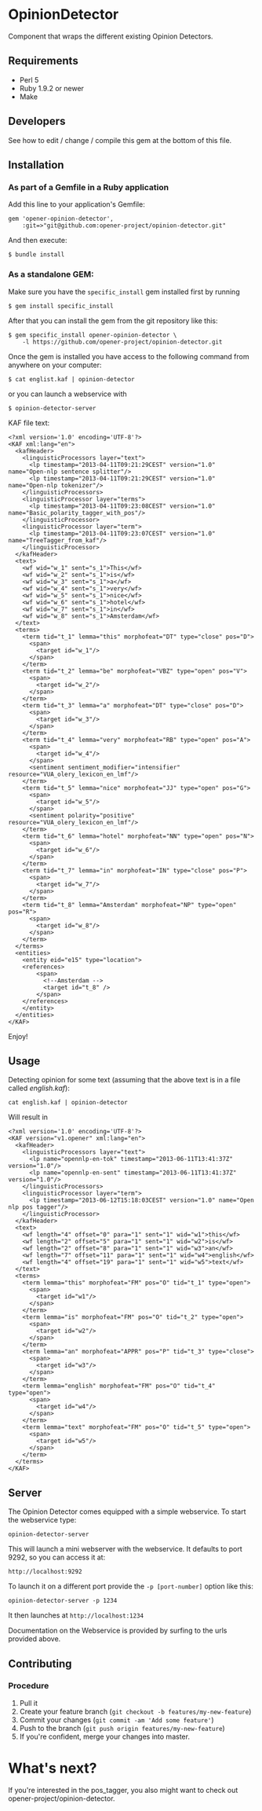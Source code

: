 # OpinionDetector

Component that wraps the different existing Opinion Detectors.

## Requirements

* Perl 5
* Ruby 1.9.2 or newer
* Make

## Developers

See how to edit / change / compile this gem at the bottom of this file.

## Installation

### As part of a Gemfile in a Ruby application

Add this line to your application's Gemfile:

    gem 'opener-opinion-detector',
        :git=>"git@github.com:opener-project/opinion-detector.git"

And then execute:

    $ bundle install

### As a standalone GEM:

Make sure you have the ```specific_install``` gem installed first by running

    $ gem install specific_install

After that you can install the gem from the git repository like this:

    $ gem specific_install opener-opinion-detector \
        -l https://github.com/opener-project/opinion-detector.git

Once the gem is installed you have access to the following command from
anywhere on your computer:

    $ cat englist.kaf | opinion-detector

or you can launch a webservice with

    $ opinion-detector-server

KAF file text:

    <?xml version='1.0' encoding='UTF-8'?>
    <KAF xml:lang="en">
      <kafHeader>
        <linguisticProcessors layer="text">
          <lp timestamp="2013-04-11T09:21:29CEST" version="1.0" name="Open-nlp sentence splitter"/>
          <lp timestamp="2013-04-11T09:21:29CEST" version="1.0" name="Open-nlp tokenizer"/>
        </linguisticProcessors>
        <linguisticProcessor layer="terms">
          <lp timestamp="2013-04-11T09:23:08CEST" version="1.0" name="Basic_polarity_tagger_with_pos"/>
        </linguisticProcessor>
        <linguisticProcessor layer="term">
          <lp timestamp="2013-04-11T09:23:07CEST" version="1.0" name="TreeTagger_from_kaf"/>
        </linguisticProcessor>
      </kafHeader>
      <text>
        <wf wid="w_1" sent="s_1">This</wf>
        <wf wid="w_2" sent="s_1">is</wf>
        <wf wid="w_3" sent="s_1">a</wf>
        <wf wid="w_4" sent="s_1">very</wf>
        <wf wid="w_5" sent="s_1">nice</wf>
        <wf wid="w_6" sent="s_1">hotel</wf>
        <wf wid="w_7" sent="s_1">in</wf>
        <wf wid="w_8" sent="s_1">Amsterdam</wf>
      </text>
      <terms>
        <term tid="t_1" lemma="this" morphofeat="DT" type="close" pos="D">
          <span>
            <target id="w_1"/>
          </span>
        </term>
        <term tid="t_2" lemma="be" morphofeat="VBZ" type="open" pos="V">
          <span>
            <target id="w_2"/>
          </span>
        </term>
        <term tid="t_3" lemma="a" morphofeat="DT" type="close" pos="D">
          <span>
            <target id="w_3"/>
          </span>
        </term>
        <term tid="t_4" lemma="very" morphofeat="RB" type="open" pos="A">
          <span>
            <target id="w_4"/>
          </span>
          <sentiment sentiment_modifier="intensifier" resource="VUA_olery_lexicon_en_lmf"/>
        </term>
        <term tid="t_5" lemma="nice" morphofeat="JJ" type="open" pos="G">
          <span>
            <target id="w_5"/>
          </span>
          <sentiment polarity="positive" resource="VUA_olery_lexicon_en_lmf"/>
        </term>
        <term tid="t_6" lemma="hotel" morphofeat="NN" type="open" pos="N">
          <span>
            <target id="w_6"/>
          </span>
        </term>
        <term tid="t_7" lemma="in" morphofeat="IN" type="close" pos="P">
          <span>
            <target id="w_7"/>
          </span>
        </term>
        <term tid="t_8" lemma="Amsterdam" morphofeat="NP" type="open" pos="R">
          <span>
            <target id="w_8"/>
          </span>
        </term>
      </terms>
      <entities>
        <entity eid="e15" type="location">
    	<references>
            <span>
              <!--Amsterdam -->
              <target id="t_8" />
            </span>
    	</references>
        </entity>
      </entities>
    </KAF>


Enjoy!

## Usage

Detecting opinion for some text (assuming that the above text is in a file called *english.kaf*):

    cat english.kaf | opinion-detector
    

Will result in

    <?xml version='1.0' encoding='UTF-8'?>
    <KAF version="v1.opener" xml:lang="en">
      <kafHeader>
        <linguisticProcessors layer="text">
          <lp name="opennlp-en-tok" timestamp="2013-06-11T13:41:37Z" version="1.0"/>
          <lp name="opennlp-en-sent" timestamp="2013-06-11T13:41:37Z" version="1.0"/>
        </linguisticProcessors>
        <linguisticProcessor layer="term">
          <lp timestamp="2013-06-12T15:18:03CEST" version="1.0" name="Open nlp pos tagger"/>
        </linguisticProcessor>
      </kafHeader>
      <text>
        <wf length="4" offset="0" para="1" sent="1" wid="w1">this</wf>
        <wf length="2" offset="5" para="1" sent="1" wid="w2">is</wf>
        <wf length="2" offset="8" para="1" sent="1" wid="w3">an</wf>
        <wf length="7" offset="11" para="1" sent="1" wid="w4">english</wf>
        <wf length="4" offset="19" para="1" sent="1" wid="w5">text</wf>
      </text>
      <terms>
        <term lemma="this" morphofeat="FM" pos="O" tid="t_1" type="open">
          <span>
            <target id="w1"/>
          </span>
        </term>
        <term lemma="is" morphofeat="FM" pos="O" tid="t_2" type="open">
          <span>
            <target id="w2"/>
          </span>
        </term>
        <term lemma="an" morphofeat="APPR" pos="P" tid="t_3" type="close">
          <span>
            <target id="w3"/>
          </span>
        </term>
        <term lemma="english" morphofeat="FM" pos="O" tid="t_4" type="open">
          <span>
            <target id="w4"/>
          </span>
        </term>
        <term lemma="text" morphofeat="FM" pos="O" tid="t_5" type="open">
          <span>
            <target id="w5"/>
          </span>
        </term>
      </terms>
    </KAF>
  
## Server

The Opinion Detector comes equipped with a simple webservice. To start the
webservice type:

    opinion-detector-server

This will launch a mini webserver with the webservice. It defaults to port 9292,
so you can access it at:

    http://localhost:9292

To launch it on a different port provide the ```-p [port-number]``` option like
this:

    opinion-detector-server -p 1234

It then launches at ```http://localhost:1234```

Documentation on the Webservice is provided by surfing to the urls provided
above. 


## Contributing

### Procedure

1. Pull it
2. Create your feature branch (`git checkout -b features/my-new-feature`)
3. Commit your changes (`git commit -am 'Add some feature'`)
4. Push to the branch (`git push origin features/my-new-feature`)
5. If you're confident, merge your changes into master.

# What's next? 

If you're interested in the pos_tagger, you also might want to check
out opener-project/opinion-detector.

